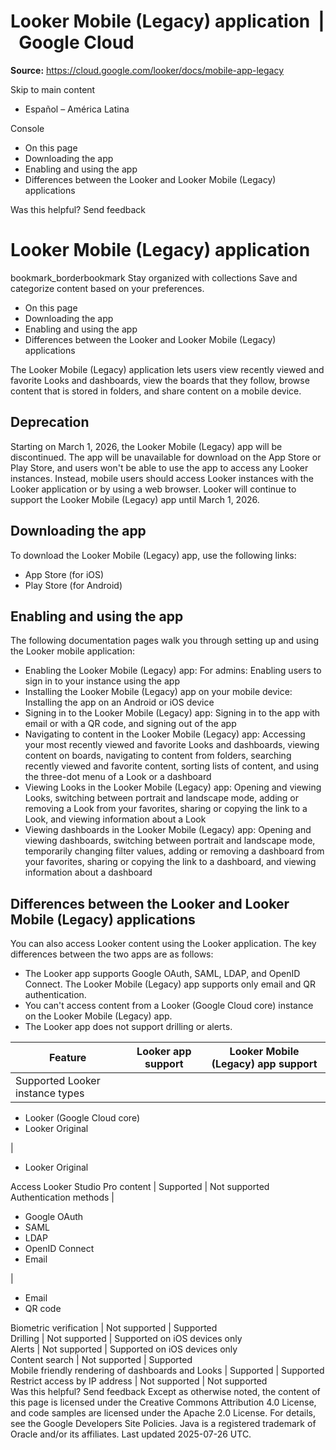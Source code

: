 # Looker Mobile (Legacy) application  |  Google Cloud

**Source:** https://cloud.google.com/looker/docs/mobile-app-legacy

Skip to main content 
  * Español – América Latina

Console 


  * On this page
  * Downloading the app
  * Enabling and using the app
  * Differences between the Looker and Looker Mobile (Legacy) applications




Was this helpful?
Send feedback 
#  Looker Mobile (Legacy) application
bookmark_borderbookmark Stay organized with collections  Save and categorize content based on your preferences.
  * On this page
  * Downloading the app
  * Enabling and using the app
  * Differences between the Looker and Looker Mobile (Legacy) applications


The Looker Mobile (Legacy) application lets users view recently viewed and favorite Looks and dashboards, view the boards that they follow, browse content that is stored in folders, and share content on a mobile device.
## Deprecation
Starting on March 1, 2026, the Looker Mobile (Legacy) app will be discontinued. The app will be unavailable for download on the App Store or Play Store, and users won't be able to use the app to access any Looker instances.
Instead, mobile users should access Looker instances with the Looker application or by using a web browser.
Looker will continue to support the Looker Mobile (Legacy) app until March 1, 2026.
## Downloading the app
To download the Looker Mobile (Legacy) app, use the following links:
  * App Store (for iOS)
  * Play Store (for Android)


## Enabling and using the app
The following documentation pages walk you through setting up and using the Looker mobile application:
  * Enabling the Looker Mobile (Legacy) app: For admins: Enabling users to sign in to your instance using the app
  * Installing the Looker Mobile (Legacy) app on your mobile device: Installing the app on an Android or iOS device
  * Signing in to the Looker Mobile (Legacy) app: Signing in to the app with email or with a QR code, and signing out of the app
  * Navigating to content in the Looker Mobile (Legacy) app: Accessing your most recently viewed and favorite Looks and dashboards, viewing content on boards, navigating to content from folders, searching recently viewed and favorite content, sorting lists of content, and using the three-dot menu of a Look or a dashboard
  * Viewing Looks in the Looker Mobile (Legacy) app: Opening and viewing Looks, switching between portrait and landscape mode, adding or removing a Look from your favorites, sharing or copying the link to a Look, and viewing information about a Look
  * Viewing dashboards in the Looker Mobile (Legacy) app: Opening and viewing dashboards, switching between portrait and landscape mode, temporarily changing filter values, adding or removing a dashboard from your favorites, sharing or copying the link to a dashboard, and viewing information about a dashboard 


## Differences between the Looker and Looker Mobile (Legacy) applications
You can also access Looker content using the Looker application. The key differences between the two apps are as follows:
  * The Looker app supports Google OAuth, SAML, LDAP, and OpenID Connect. The Looker Mobile (Legacy) app supports only email and QR authentication.
  * You can't access content from a Looker (Google Cloud core) instance on the Looker Mobile (Legacy) app.
  * The Looker app does not support drilling or alerts.


Feature | Looker app support | Looker Mobile (Legacy) app support  
---|---|---  
Supported Looker instance types | 
  * Looker (Google Cloud core)
  * Looker Original

| 
  * Looker Original

  
Access Looker Studio Pro content | Supported | Not supported  
Authentication methods | 
  * Google OAuth
  * SAML
  * LDAP
  * OpenID Connect
  * Email

| 
  * Email
  * QR code

  
Biometric verification | Not supported | Supported  
Drilling | Not supported | Supported on iOS devices only  
Alerts | Not supported | Supported on iOS devices only  
Content search | Not supported | Supported  
Mobile friendly rendering of dashboards and Looks | Supported | Supported  
Restrict access by IP address | Not supported | Not supported  
Was this helpful?
Send feedback 
Except as otherwise noted, the content of this page is licensed under the Creative Commons Attribution 4.0 License, and code samples are licensed under the Apache 2.0 License. For details, see the Google Developers Site Policies. Java is a registered trademark of Oracle and/or its affiliates.
Last updated 2025-07-26 UTC.


